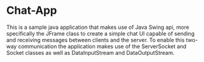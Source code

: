 # Chat-App

This is a sample java application that makes use of Java Swing api, more specifically the JFrame class to create a simple chat UI capable of sending and receiving messages between clients and the server. To enable this two-way communication the application makes use of the ServerSocket and Socket classes as well as DataInputStream and DataOutputStream.

